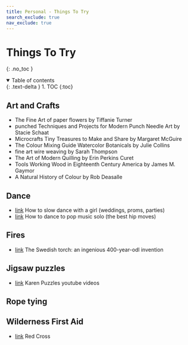 ```yaml
---
title: Personal - Things To Try
search_exclude: true
nav_exclude: true
---
```


<!-- prettier-ignore-start -->
# Things To Try
{: .no_toc }

<details open markdown="block">
  <summary>
    Table of contents
  </summary>
  {: .text-delta }
1. TOC
{:toc}
</details>

<!-- prettier-ignore-end -->

## Art and Crafts

-   The Fine Art of paper flowers by Tiffanie Turner
-   punched Techniques and Projects for Modern Punch Needle Art by Stacie Schaat
-   Microcrafts Tiny Treasures to Make and Share by Margaret McGuire
-   The Colour Mixing Guide Watercolor Botanicals by Julie Collins
-   fine art wire weaving by Sarah Thompson
-   The Art of Modern Quilling by Erin Perkins Curet
-   Tools Working Wood in Eighteenth Century America by James M. Gaymor
-   A Natural History of Colour by Rob Deasalle

## Dance

-   [link](https://youtu.be/S1qp7r99DcE) How to slow dance with a girl (weddings, proms, parties)
-   [link](https://www.youtube.com/watch?v=w60K81K_Idk) How to dance to pop music solo (the best hip moves)

## Fires

-   [link](https://www.youtube.com/watch?v=kqTxWiW8x9o) The Swedish torch: an ingenious 400-year-odl invention

## Jigsaw puzzles

-   [link](https://www.youtube.com/watch?v=0KRToCPAACI) Karen Puzzles youtube videos

## Rope tying

## Wilderness First Aid

-   [link](https://www.redcross.org/take-a-class/cpr/wilderness-sports) Red Cross
